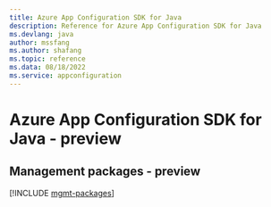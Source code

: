 ```yaml
---
title: Azure App Configuration SDK for Java
description: Reference for Azure App Configuration SDK for Java
ms.devlang: java
author: mssfang
ms.author: shafang
ms.topic: reference
ms.data: 08/18/2022
ms.service: appconfiguration
---
```

# Azure App Configuration SDK for Java - preview

## Management packages - preview
[!INCLUDE [mgmt-packages](app-configuration-mgmt-index.md)]